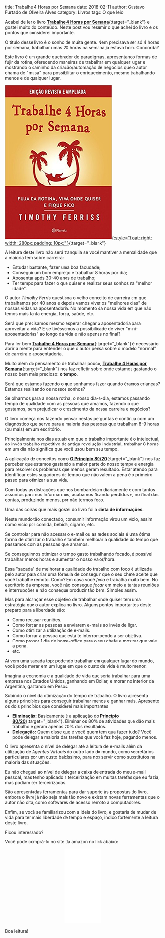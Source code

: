 title: Trabalhe 4 Horas por Semana
date: 2018-02-11
author: Gustavo Furtado de Oliveira Alves
category: Livros
tags: O que leio

Acabei de ler o livro 
[**Trabalhe 4 Horas por Semana**](https://www.amazon.com.br/gp/product/8542211561/ref=as_li_tl?ie=UTF8&tag=gustafurta-20&camp=1789&creative=9325&linkCode=as2&creativeASIN=8542211561&linkId=023c6975ea883ac4d5e6a5d8aa10ea6a){:target="\_blank"}
e gostei muito do conteúdo.
Neste post vou resumir o que achei do livro e os pontos que considerei importante. 

O título desse livro é o sonho de muita gente.
Nem precisava ser só 4 horas por semana,
trabalhar umas 20 horas na semana já estava bom. Concorda?

Este livro é um grande quebrador de paradigmas,
apresentando formas de fujir da rotina,
oferecendo maneiras de trabalhar em qualquer lugar e
mostrando o caminho da criação/automação de negócios que o autor chama de "musa"
para possibilitar o enriquecimento, mesmo trabalhando menos e de qualquer lugar.

[![Livro Trabalhe 4 Horas por Semana](/images/posts/Trabalhe-4-horas-por-semana.jpg){:style="float: right; width: 280px; padding: 10px;" }](https://www.amazon.com.br/gp/product/8542211561/ref=as_li_tl?ie=UTF8&tag=gustafurta-20&camp=1789&creative=9325&linkCode=as2&creativeASIN=8542211561&linkId=023c6975ea883ac4d5e6a5d8aa10ea6a){:target="\_blank"}

A leitura deste livro não será tranquila se você mantiver a mentalidade
que a maioria tem sobre carreira: 

- Estudar bastante, fazer uma boa facudade;
- Conseguir um bom emprego e trabalhar 8 horas por dia;
- Aposentar após 30-40 anos de trabalho;
- Ter tempo para fazer o que quiser e realizar seus sonhos na "melhor idade".

O autor _Timothy Ferris_ questiona o velho conceito de carreira em que trabalhamos
por 40 anos e depois vamos viver os "melhores dias" de nossas vidas na aposentadoria.
No momento da nossa vida em que não temos mais tanta energia, força, saúde, etc.

Será que precisamos mesmo esperar chegar a aposentadoria para aproveitar a vida?
E se tivéssemos a possibilidade de viver "mini-aposentadorias"
ao longo da vida e não apenas no final?

Para ler bem [**Trabalhe 4 Horas por Semana**](https://www.amazon.com.br/gp/product/8542211561/ref=as_li_tl?ie=UTF8&tag=gustafurta-20&camp=1789&creative=9325&linkCode=as2&creativeASIN=8542211561&linkId=023c6975ea883ac4d5e6a5d8aa10ea6a){:target="\_blank"}
é necessário abrir a mente para entender o que o autor pensa sobre
o modelo "normal" de carreira e aposentadoria.

Muito além do pensamento de trabalhar pouco,
[**Trabalhe 4 Horas por Semana**](https://www.amazon.com.br/gp/product/8542211561/ref=as_li_tl?ie=UTF8&tag=gustafurta-20&camp=1789&creative=9325&linkCode=as2&creativeASIN=8542211561&linkId=023c6975ea883ac4d5e6a5d8aa10ea6a){:target="\_blank"}
nos faz refletir sobre onde estamos gastando o nosso bem mais precioso:
**o tempo**.

Será que estamos fazendo o que sonhamos fazer quando éramos crianças?
Estamos realizando os nossos sonhos?

Se olharmos para a nossa rotina, o nosso dia-a-dia,
estamos passando tempo de qualidade com as pessoas que amamos,
fazendo o que gostamos, sem prejudicar o crescimento da nossa carreira e negócios?

O livro começa nos fazendo pensar nestas perguntas e continua com um diagnóstico
que serve para a maioria das pessoas que trabalham 8-9 horas (ou mais) em um escritório.

Principalmente nos dias atuais em que o trabalho importante é o intelectual,
ao invés trabalho repetitivo da antiga revolução industrial,
trabalhar 8 horas em um dia não significa que você usou bem seu tempo.

A aplicação de conceitos como 
[**O Princípio 80/20**](https://www.amazon.com.br/gp/product/858235259X/ref=as_li_tl?ie=UTF8&tag=gustafurta-20&camp=1789&creative=9325&linkCode=as2&creativeASIN=858235259X&linkId=02ddda6a7c47d8af6a8c2b6e12aa7943){:target="\_blank"}
nos faz perceber que estamos gastando a maior parte do nosso tempo e energia
para resolver os problemas que menos geram resultado.
Estar atendo para identificar estes sugadores de tempo que não valem a pena
é o primeiro passo para otimizar a sua vida.

Com todas as distrações que nos bombardeiam diariamente
e com tantos assuntos para nos informarmos,
acabamos ficando perdidos e, no final das contas, produzindo menos,
por não termos foco.

Uma das coisas que mais gostei do livro foi a **dieta de informações**.

Neste mundo tão conectado, consumir informação virou um vício,
assim como vício por comida, bebida, cigarro, etc.

Se controlar para não acessar o e-mail ou as redes sociais
é uma ótima forma de otimizar o trabalho e também
melhorar a qualidade do tempo que passamos com as pessoas que amamos.  

Se conseguirmos otimizar o tempo gasto trabalhando focado,
é possível trabalhar menos horas e aumentar o nosso valor/hora.

Essa "sacada" de melhorar a qualidade do trabalho com foco
é utilizada pelo autor para criar uma fórmula de conseguir que o
seu chefe aceite que você trabalhe remoto. Como?
Em casa você _foca_ e trabalha muito bem. No escritório da empresa,
você não consegue _focar_ em meio a tantas reuniões e interrupções
e não consegue produzir tão bem. Simples assim.

Mas para alcançar esse objetivo de trabalhar onde quiser tem uma estratégia
que o autor explica no livro. Alguns pontos importantes deste preparo
para a liberdade são:

- Como recusar reuniões.
- Como forçar as pessoas a enviarem e-mails ao invés de ligar.
- Como otimizar a utilização de e-mails.
- Como forçar a pessoa que está te interrompendo a ser objetiva.
- Como propor 1 dia de home-office para o seu chefe e mostrar que vale a pena.
- etc.

Aí vem uma sacada top: podendo trabalhar em qualquer lugar do mundo,
você pode morar em um lugar em que o custo de vida é muito menor.

Imagina a economia e a qualidade de vida que seria trabalhar para uma empresa
nos Estados Unidos, ganhando em Dollar, e morar no interior da Argentina,
gastando em Pesos.

Subindo o nível da otimização do tempo de trabalho.
O livro apresenta alguns princípios para conseguir trabalhar menos e ganhar mais.
Apresento os dois princípios que considerei mais importantes

- **Eliminação:**
Basicamente é a aplicação do 
[**Princípio 80/20**](https://www.amazon.com.br/gp/product/858235259X/ref=as_li_tl?ie=UTF8&tag=gustafurta-20&camp=1789&creative=9325&linkCode=as2&creativeASIN=858235259X&linkId=02ddda6a7c47d8af6a8c2b6e12aa7943){:target="\_blank"}.
Eliminar os 80% de atividades que dão mais trabalho e geram apenas 20% dos resultados.
- **Delegação:**
Quem disse que é você quem tem qua fazer tudo?
Você pode delegar a maioria das tarefas que você faz hoje, pagando menos.

O livro apresenta o nível de delegar até a leitura de e-mails
além da utilização de _Agentes Virtuais_ do outro lado do mundo,
como secretários particulares por um custo baixíssimo,
para nos servir como substitutos na maioria das situações. 

Eu não cheguei ao nível de delegar a caixa de entrada do meu e-mail pessoal,
mas tenho aplicado a terceirização em muitas tarefas que eu fazia, mas podiam ser terceirizadas.

São apresentadas ferramentas para dar suporte às propostas do livro,
embora o livro já não seja mais tão novo e existam novas ferramentas
que o autor não cita, como softwares de acesso remoto a computadores.

Enfim, se você se familiarizou com a ideia do livro,
e gostaria de mudar de vida para ter mais liberdade de tempo e espaço,
indico fortemente a leitura deste livro.


Ficou interessado?

Você pode comprá-lo no site da amazon no link abaixo:

<center>
<iframe style="width:120px;height:240px;" marginwidth="0" marginheight="0" scrolling="no" frameborder="0" src="//ws-na.amazon-adsystem.com/widgets/q?ServiceVersion=20070822&OneJS=1&Operation=GetAdHtml&MarketPlace=BR&source=ac&ref=tf_til&ad_type=product_link&tracking_id=gustafurta-20&marketplace=amazon&region=BR&placement=8542211561&asins=8542211561&linkId=407d46a6bb71e5a0eb074c7eb5faa209&show_border=false&link_opens_in_new_window=false&price_color=333333&title_color=0066c0&bg_color=ffffff">
</iframe>
</center>

Boa leitura!
